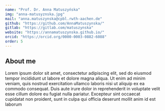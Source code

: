 ```yaml
---
name: "Prof. Dr. Anna Matuszyńska"
img: "anna-matusyznska.jpg"
mail: "anna.matuszynska@cpbl.rwth-aachen.de"
github: "https://github.com/AnnaMatuszynska/"
gitlab: "https://gitlab.com/matuszynska"
website: "https://annamatuszynska.github.io/"
orcid: "https://orcid.org/0000-0003-0882-6088"
order: 5
---
```



## About me

Lorem ipsum dolor sit amet, consectetur adipiscing elit, sed do eiusmod tempor incididunt ut labore et dolore magna aliqua. Ut enim ad minim veniam, quis nostrud exercitation ullamco laboris nisi ut aliquip ex ea commodo consequat. Duis aute irure dolor in reprehenderit in voluptate velit esse cillum dolore eu fugiat nulla pariatur. Excepteur sint occaecat cupidatat non proident, sunt in culpa qui officia deserunt mollit anim id est laborum
